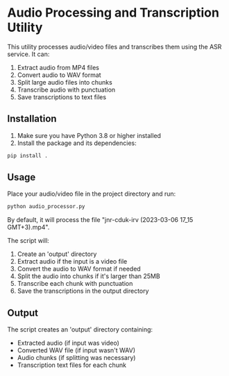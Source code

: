 # Audio Processing and Transcription Utility

This utility processes audio/video files and transcribes them using the ASR service. It can:
1. Extract audio from MP4 files
2. Convert audio to WAV format
3. Split large audio files into chunks
4. Transcribe audio with punctuation
5. Save transcriptions to text files

## Installation

1. Make sure you have Python 3.8 or higher installed
2. Install the package and its dependencies:
```bash
pip install .
```

## Usage

Place your audio/video file in the project directory and run:

```bash
python audio_processor.py
```

By default, it will process the file "jnr-cduk-irv (2023-03-06 17_15 GMT+3).mp4".

The script will:
1. Create an 'output' directory
2. Extract audio if the input is a video file
3. Convert the audio to WAV format if needed
4. Split the audio into chunks if it's larger than 25MB
5. Transcribe each chunk with punctuation
6. Save the transcriptions in the output directory

## Output

The script creates an 'output' directory containing:
- Extracted audio (if input was video)
- Converted WAV file (if input wasn't WAV)
- Audio chunks (if splitting was necessary)
- Transcription text files for each chunk 